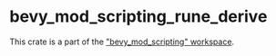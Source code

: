 # bevy_mod_scripting_rune_derive

This crate is a part of the ["bevy_mod_scripting" workspace](https://github.com/makspll/bevy_mod_scripting).